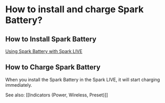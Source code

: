 # How to install and charge Spark Battery?

## How to Install Spark Battery
[Using Spark Battery with Spark LIVE](https://www.youtube.com/watch?v=8QZ9NZvRYDE)

## How to Charge Spark Battery
When you install the Spark Battery in the Spark LIVE, it will start charging immediately. 

See also:
[[Indicators (Power, Wireless, Preset)]]